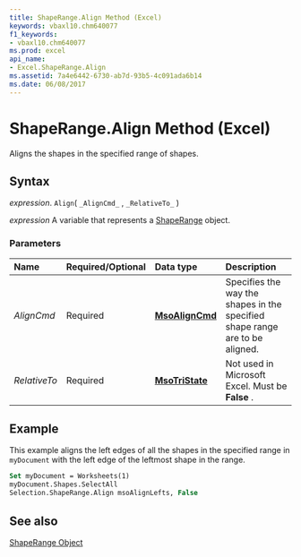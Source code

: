 ```yaml
---
title: ShapeRange.Align Method (Excel)
keywords: vbaxl10.chm640077
f1_keywords:
- vbaxl10.chm640077
ms.prod: excel
api_name:
- Excel.ShapeRange.Align
ms.assetid: 7a4e6442-6730-ab7d-93b5-4c091ada6b14
ms.date: 06/08/2017
---
```



# ShapeRange.Align Method (Excel)

Aligns the shapes in the specified range of shapes.


## Syntax

 _expression_. `Align`( `_AlignCmd_` , `_RelativeTo_` )

 _expression_ A variable that represents a [ShapeRange](./Excel.ShapeRange.md) object.


### Parameters



|Name|Required/Optional|Data type|Description|
|:-----|:-----|:-----|:-----|
| _AlignCmd_|Required| **[MsoAlignCmd](./Office.MsoAlignCmd.md)**|Specifies the way the shapes in the specified shape range are to be aligned.|
| _RelativeTo_|Required| **[MsoTriState](./Office.MsoTriState.md)**|Not used in Microsoft Excel. Must be  **False** .|

## Example

This example aligns the left edges of all the shapes in the specified range in  `myDocument` with the left edge of the leftmost shape in the range.


```vb
Set myDocument = Worksheets(1) 
myDocument.Shapes.SelectAll 
Selection.ShapeRange.Align msoAlignLefts, False
```


## See also


[ShapeRange Object](Excel.ShapeRange.md)

